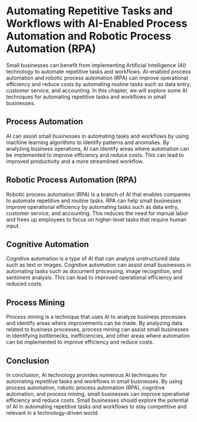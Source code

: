 Automating Repetitive Tasks and Workflows with AI-Enabled Process Automation and Robotic Process Automation (RPA)
==========================================================================================================================================================================================

Small businesses can benefit from implementing Artificial Intelligence (AI) technology to automate repetitive tasks and workflows. AI-enabled process automation and robotic process automation (RPA) can improve operational efficiency and reduce costs by automating routine tasks such as data entry, customer service, and accounting. In this chapter, we will explore some AI techniques for automating repetitive tasks and workflows in small businesses.

Process Automation
------------------

AI can assist small businesses in automating tasks and workflows by using machine learning algorithms to identify patterns and anomalies. By analyzing business operations, AI can identify areas where automation can be implemented to improve efficiency and reduce costs. This can lead to improved productivity and a more streamlined workflow.

Robotic Process Automation (RPA)
--------------------------------

Robotic process automation (RPA) is a branch of AI that enables companies to automate repetitive and routine tasks. RPA can help small businesses improve operational efficiency by automating tasks such as data entry, customer service, and accounting. This reduces the need for manual labor and frees up employees to focus on higher-level tasks that require human input.

Cognitive Automation
--------------------

Cognitive automation is a type of AI that can analyze unstructured data such as text or images. Cognitive automation can assist small businesses in automating tasks such as document processing, image recognition, and sentiment analysis. This can lead to improved operational efficiency and reduced costs.

Process Mining
--------------

Process mining is a technique that uses AI to analyze business processes and identify areas where improvements can be made. By analyzing data related to business processes, process mining can assist small businesses in identifying bottlenecks, inefficiencies, and other areas where automation can be implemented to improve efficiency and reduce costs.

Conclusion
----------

In conclusion, AI technology provides numerous AI techniques for automating repetitive tasks and workflows in small businesses. By using process automation, robotic process automation (RPA), cognitive automation, and process mining, small businesses can improve operational efficiency and reduce costs. Small businesses should explore the potential of AI in automating repetitive tasks and workflows to stay competitive and relevant in a technology-driven world.
